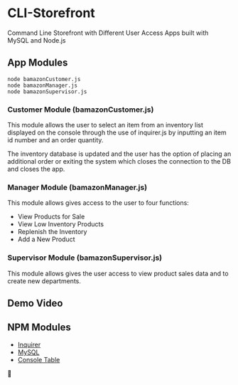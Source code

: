 # CLI-Storefront
Command Line Storefront with Different User Access Apps built with MySQL and Node.js

## App Modules
``` 
node bamazonCustomer.js
node bamazonManager.js
node bamazonSupervisor.js
```


### Customer Module (bamazonCustomer.js)
This module allows the user to select an item from an inventory list displayed on the console through the use of inquirer.js by inputting an item id number and an order quantity.

The inventory database is updated and the user has the option of placing an additional order or exiting the system which closes the connection to the DB and closes the app. 

### Manager Module (bamazonManager.js)
This module allows gives access to the user to four functions:

 * View Products for Sale
 * View Low Inventory Products
 * Replenish the Inventory
 * Add a New Product

### Supervisor Module (bamazonSupervisor.js)
This module allows gives the user access to view product sales data and to create new departments. 

## Demo Video

## NPM Modules
* [Inquirer](https://www.npmjs.com/package/inquirer)
* [MySQL](https://www.npmjs.com/package/mysql)
* [Console Table](https://www.npmjs.com/package/console.table)

:beer: